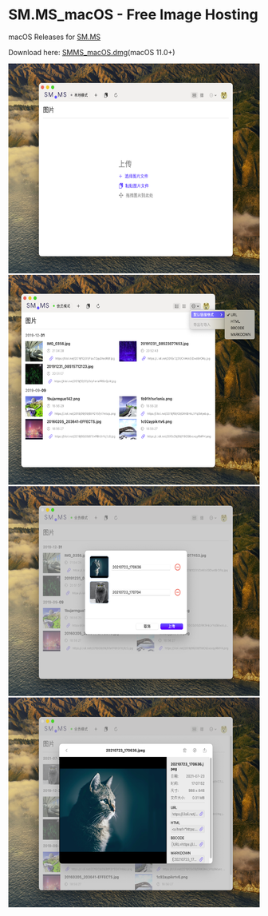 # SM.MS_macOS - Free Image Hosting

macOS Releases for [SM.MS](https://sm.ms/)

Download here: [SMMS_macOS.dmg](https://github.com/sb-sb/smms-macos/releases/download/2.0.0/SMMS_macOS_v2.0.0.dmg)(macOS 11.0+)

<img src="https://github.com/sb-sb/smms-macos/blob/master/Images/Image_0.png" width="590.1" height="420">
<img src="https://github.com/sb-sb/smms-macos/blob/master/Images/Image_1.png" width="590.1" height="420">
<img src="https://github.com/sb-sb/smms-macos/blob/master/Images/Image_2.png" width="590.1" height="420">
<img src="https://github.com/sb-sb/smms-macos/blob/master/Images/Image_3.png" width="590.1" height="420">